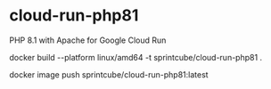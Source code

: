 # cloud-run-php81

PHP 8.1 with Apache for Google Cloud Run

docker build --platform linux/amd64 -t sprintcube/cloud-run-php81 .

docker image push sprintcube/cloud-run-php81:latest
